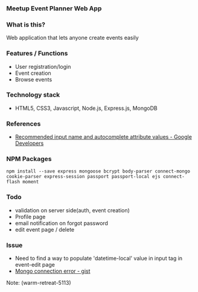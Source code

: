 ### Meetup Event Planner Web App

### What is this?
Web application that lets anyone create events easily

### Features / Functions
- User registration/login
- Event creation
- Browse events

### Technology stack
- HTML5, CSS3, Javascript, Node.js, Express.js, MongoDB

### References
- [Recommended input name and autocomplete attribute values - Google Developers](https://developers.google.com/web/fundamentals/design-and-ui/input/forms/label-and-name-inputs?hl=en#recommended-input-name-and-autocomplete-attribute-values)

### NPM Packages
```
npm install --save express mongoose bcrypt body-parser connect-mongo cookie-parser express-session passport passport-local ejs connect-flash moment
```

### Todo
- validation on server side(auth, event creation)
- Profile page
- email notification on forgot password
- edit event page / delete

### Issue
- Need to find a way to populate 'datetime-local' value in input tag in event-edit page
- [Mongo connection error - gist](https://gist.github.com/yhagio/e0604502d17d840a55a6)

Note:
(warm-retreat-5113)
